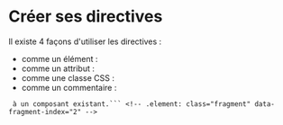 # Créer ses directives

Il existe 4 façons d'utiliser les directives :

* comme un élément : <myDirective></myDirective>
* comme un attribut : <div myDirective></div>
* comme une classe CSS : <div class="myDirective"></div>
* comme un commentaire : <!-- directive: myDirective -->

``` On utilise généralement la forme élément pour nos propres composant et la forme attribut pour ajouter un comportement
 à un composant existant.``` <!-- .element: class="fragment" data-fragment-index="2" -->
